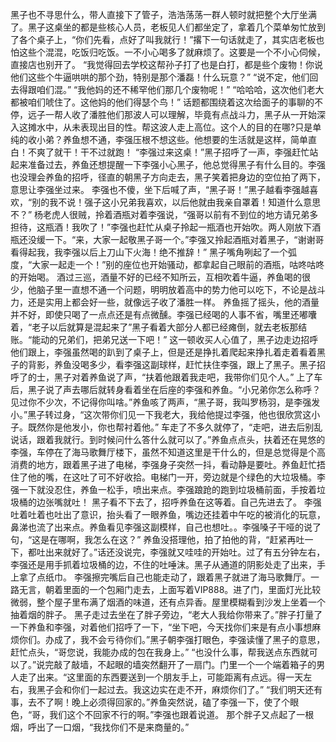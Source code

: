 黑子也不寻思什么，带人直接下了管子，浩浩荡荡一群人顿时就把整个大厅坐满了。黑子这桌坐的都是些核心人员，老板见人们都坐定了，拿着几个菜单匆忙放到了各个桌子上，“你们先看，点好了叫我就行！”撂下一句话就走了，其实店老板也怕这些个混混，吃饭归吃饭。一不小心喝多了就麻烦了。这要是一个不小心伺候，直接店也别开了。
“我觉得回去学校这帮孙子打了也是白打，都是些个废物！你说他们这些个牛逼哄哄的那个劲，特别是那个潘磊！什么玩意？”
“说不定，他们回去得跟咱们混。”
“我他妈的还不稀罕他们那几个废物呢！”
“哈哈哈，这次他们老大都被咱们唬住了。这他妈的他们得瑟个鸟！”
话题都围绕着这次给面子的事聊的不停，远子一帮人收了潘胜他们那波人可以理解，毕竟有点战斗力，黑子从一开始深入这摊水中，从未表现出目的性。帮这波人走上高位。这个人的目的在哪?只是单纯的收小弟？养鱼想不通，李强压根不想这些。他想要的生活就是这样，简单直白！不爽了就干！干不过就跑！
“李强过来这桌！”黑子招呼了一声，李强赶忙站起来准备过去，养鱼还想提醒一下李强小心黑子，他总觉得黑子有什么目的。李强也没理会养鱼的招呼，径直的朝黑子方向走去，黑子笑着把身边的空位拍了两下，意思让李强坐过来。
李强也不傻，坐下后喊了声，“黑子哥！”黑子越看李强越喜欢，“别的我不说！强子这小兄弟我喜欢，以后他就由我亲自罩着！知道什么意思不？”
杨老虎人很贼，拎着酒瓶对着李强说，“强哥以前有不到位的地方请兄弟多担待，这瓶酒！我吹了！”李强也赶忙从桌子拎起一瓶酒也开始吹。两人刚放下酒瓶还没缓一下。“来，大家一起敬黑子哥一个。”李强又拎起酒瓶对着黑子，“谢谢哥看得起我，我李强以后上刀山下火海！绝不推辞！”
黑子嘴角咧起了一个弧度，“大家一起走一个！”别的座位也开始骚动，都拿起自己眼前的酒瓶，咕咚咕咚的开始喝。
酒过三巡，酒量不好的已经不知所云，互相吹着牛逼，养鱼喝的很少，他脑子里一直想不通一个问题，明明放着高中的势力他可以吃下，不论是战斗力，还是实用上都会好一些，就像远子收了潘胜一样。
养鱼摇了摇头，他的酒量并不好，即使只喝了一点点还是有点微醺。李强已经喝的人事不省，嘴里还嘟囔着，“老子以后就算是混起来了”黑子看着大部分人都已经瘫倒，就去老板那结账。“能动的兄弟们，把弟兄送一下吧！”
这一顿收买人心值了，黑子边走边招呼他们跟上，李强虽然喝的趴到了桌子上，但是还是挣扎着爬起来挣扎着走着看着黑子的背影，养鱼没喝多少，看李强这副球样，赶忙扶住李强，跟上了黑子。黑子招呼了的士，黑子对着养鱼说了声，“扶着他跟着我走吧，我带你们见个人。”
上了车后，黑子说了声去哪后就转身看着坐在后座的李强和养鱼。“小兄弟你怎么称呼？见过你不少次，不记得你叫啥。”养鱼咳了两声，“黑子哥，我叫罗杨羽，是李强发小。”黑子转过身，“这次带你们见一下我老大，我给他提过李强，他也很欣赏这小子。既然你是他发小，你也帮衬着他。”
车走了不多久就停了，“走吧，进去后别乱说话，跟着我就行。到时候问什么答什么就可以了。”养鱼点点头，扶着还在晃悠的李强，车停在了海马歌舞厅楼下，虽然不知道这里是干什么的，但是总觉得是个高消费的地方，跟着黑子进了电梯，李强身子突然一抖，看动静是要吐。养鱼赶忙捂住了他的嘴，在这吐了可不好收拾。电梯门一开，旁边就是个绿色的大垃圾桶。李强一下就没忍住，养鱼一松手，喷出来点。李强踉跄的跑到垃圾桶前面，手按着垃圾桶的边张嘴就吐！
黑子看不下去了，招呼养鱼在这等着。自己先进去了。
李强吐着吐着也吐出了意识，抬头看了一眼养鱼，嘴边还挂着中午吃的被消化的玩意，鼻涕也流了出来点。养鱼看见李强这副模样，自己也想吐。。李强嗓子干哑的说了句，“这是在哪啊，我怎么在这？”
养鱼没搭理他，拍了拍他的背，“赶紧再吐一下，都吐出来就好了。”话还没说完，李强就又哇哇的开始吐。过了有五分钟左右，李强还是用手抓着垃圾桶的边，不住的吐唾沫。黑子从通道的阴影处走了出来，手上拿了点纸巾。
李强擦完嘴后自己也能走动了，跟着黑子就进了海马歌舞厅。一路无言，朝着里面的一个包厢门走去，上面写着VIP888。进了门，里面灯光比较微弱，整个屋子里布满了烟酒的味道，还有点异香。屋里模糊看到沙发上坐着一个抽着烟的胖子。
黑子走过去坐在了胖子旁边，“老大人我给你带来了。”胖子打量了一下养鱼和李强，对着他们招呼了一下，“坐下吧，今天找你们来是有点小事想麻烦你们。办成了，我不会亏待你们。”黑子朝李强打眼色，李强读懂了黑子的意思，赶忙点头，“哥您说，我能办成的包在我身上。”
“也没什么事，帮我送点东西就可以了。”说完敲了敲墙，不起眼的墙突然翻开了一扇门。门里一个一个端着箱子的男人走了出来。“这里面的东西要送到一个朋友手上，可能距离有点远。得一天左右，我黑子会和你们一起过去。我这边实在走不开，麻烦你们了。”
“我们明天还有事，去不了啊！晚上必须得回家的。”养鱼突然说，磕了李强一下，使了个眼色，“哥，我们这个不回家不行的啊。”李强也跟着说道。
那个胖子又点起了一根烟，呼出了一口烟，“我找你们不是来商量的。”